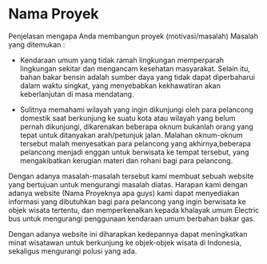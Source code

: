 # Nama Proyek
Penjelasan mengapa Anda membangun proyek (motivasi/masalah)
Masalah yang ditemukan :
- Kendaraan umum yang tidak ramah lingkungan memperparah lingkungan sekitar dan mengancam kesehatan masyarakat. Selain itu, bahan bakar bensin adalah sumber daya yang tidak dapat diperbaharui dalam waktu singkat, yang menyebabkan kekhawatiran akan keberlanjutan di masa mendatang.

- Sulitnya memahami wilayah yang ingin dikunjungi oleh para pelancong domestik saat berkunjung ke suatu kota atau wilayah yang belum pernah dikunjungi, dikarenakan beberapa oknum bukanlah orang yang tepat untuk ditanyakan arah/petunjuk jalan. Malahan oknum-oknum tersebut malah menyesatkan para pelancong yang akhirnya,beberapa pelancong menjadi enggan untuk berwisata ke tempat tersebut, yang mengakibatkan kerugian materi dan rohani bagi para pelancong.

Dengan adanya masalah-masalah tersebut kami membuat sebuah website yang bertujuan untuk mengurangi masalah diatas. Harapan kami dengan adanya website (Nama Proyeknya apa guys) kami dapat menyediakan informasi yang dibutuhkan bagi para pelancong yang ingin berwisata ke objek wisata tertentu, dan memperkenalkan kepada khalayak umum Electric bus untuk mengurangi penggunaan kendaraan umum berbahan bakar gas.

Dengan adanya website ini diharapkan kedepannya dapat meningkatkan minat wisatawan untuk berkunjung ke objek-objek wisata di Indonesia, sekaligus mengurangi polusi yang ada.
